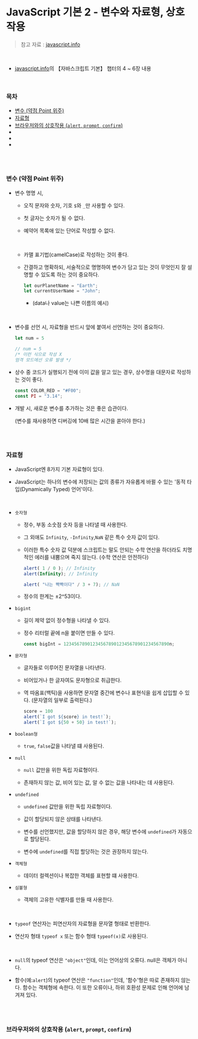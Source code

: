 # JavaScript 기본 2 - 변수와 자료형, 상호작용

> 참고 자료 : <a href="https://ko.javascript.info/">javascript.info</a>

<br/>

* <a href="https://ko.javascript.info/">javascript.info</a>의 【자바스크립트 기본】 챕터의 4 ~ 6장 내용

<br/>

### 목차

* <a href="">변수 (약점 Point 위주)</a>
* <a href="">자료형</a>
* <a href="">브라우저와의 상호작용 (<code>alert</code>, <code>prompt</code>, <code>confirm</code>)</a>
* <a href=""></a>
* <a href=""></a>
* <a href=""></a>

<br/><br/>

### 변수 (약점 Point 위주)

* 변수 명명 시,

    * 오직 문자와 숫자, 기호 <code>$</code>와 <code>_</code>만 사용할 수 있다.

    * 첫 글자는 숫자가 될 수 없다.

    * 예약어 목록애 있는 단어로 작성할 수 없다.

    <br/>

    * 카맬 표기법(camelCase)로 작성하는 것이 좋다.

    * 간결하고 명확하되, 서술적으로 명명하여 변수가 담고 있는 것이 무엇인지 잘 설명할 수 있도록 하는 것이 중요하다.
    
        ```javascript
        let ourPlanetName = "Earth";
        let currentUserName = "John";
        ```
        
        * (data나 value는 나쁜 이름의 예시)


<br/>

* 변수를 선언 시, 자료형을 반드시 앞에 붙여서 선언하는 것이 중요하다.

    ```javascript
    let num = 5

    // num = 5
    /* 이런 식으로 작성 X
    엄격 모드에선 오류 발생 */
    ```

* 상수 중 코드가 실행되기 전에 이미 값을 알고 있는 경우, 상수명을 대문자로 작성하는 것이 좋다.

    ```javascript
    const COLOR_RED = "#F00";
    const PI = "3.14";
    ```

* 개발 시, 새로운 변수를 추가하는 것은 좋은 습관이다.   

    (변수를 재사용하면 디버깅에 10배 많은 시간을 쏟아야 한다.)

<br/><br/>

### 자료형

* JavaScript엔 8가지 기본 자료형이 있다.

* JavaScript는 하나의 변수에 저장되는 값의 종류가 자유롭게 바뀔 수 있는 '동적 타입(Dynamically Typed) 언어'이다.

<br/>

* <code>숫자형</code>

    * 정수, 부동 소숫점 숫자 등을 나타낼 때 사용한다.

    * 그 외애도 <code>Infinity</code>, <code>-Infinity</code>,<code>NaN</code> 같은 특수 숫자 값이 있다.

    * 이러한 특수 숫자 값 덕분에 스크립트는 말도 안되는 수학 연산을 하더라도 치명적인 에러를 내뿜으며 죽지 않는다. (수학 연산은 안전하다)

        ```javascript
        alert( 1 / 0 ); // Infinity
        alert(Infinity); // Infinity
        
        alert( "나는 빡빡이다" / 3 + 7); // NaN
        ```

    * 정수의 한계는 ±2^53이다.

* <code>bigint</code>

    * 길이 제약 없이 정수형을 나타낼 수 있다.

    * 정수 리터럴 끝에 n을 붙이면 만들 수 있다.

        ```javascript
        const bigInt = 1234567890123456789012345678901234567890n;
        ```

* <code>문자형</code>

    * 글자들로 이루어진 문자열을 나타낸다.
    
    * 비어있거나 한 글자여도 문자형으로 취급한다.

    * 역 따옴표(백틱)을 사용하면 문자열 중간에 변수나 표현식을 쉽게 삽입할 수 있다. (문자열의 일부로 출력된다.)

        ```javascript
        score = 100
        alert(`I got ${score} in test!`);
        alert(`I got ${50 + 50} in test!`);
        ```

* <code>boolean형</code>

    * <code>true</code>, <code>false</code>값을 나타낼 떄 사용된다.

* <code>null</code>

    * <code>null</code> 값만을 위한 독립 자료형이다.

    * 존재하지 않는 값, 비어 있는 값, 알 수 없는 값을 나타내는 데 사용된다.

* <code>undefined</code>

    * <code>undefined</code> 값만을 위한 독립 자료형이다.

    * 값이 할당되지 않은 상태를 나타낸다.

    * 변수를 선언했지만, 값을 할당하지 않은 경우, 해당 변수에 <code>undefined</code>가 자동으로 할당된다.

    * 변수에 <code>undefined</code>를 직접 할당하는 것은 권장하지 않는다.

* <code>객체형</code>

    * 데이터 컬렉션이나 복잡한 객체를 표현할 떄 사용한다.

* <code>심볼형</code>

    * 객체의 고유한 식별자를 만들 때 사용한다.

<br/>

* <code>typeof</code> 연산자는 피연산자의 자료형을 문자열 형태로 반환한다.

* 연산자 형태 <code>typeof x</code> 또는 함수 형태 <code>typeof(x)</code>로 사용된다.

<br/>

* <code>null</code>의 typeof 연산은 <code>"object"</code>인데, 이는 언어상의 오류다. null은 객체가 아니다.

* 함수(예:<code>alert</code>)의 typeof 연산은 <code>"function"</code>인데, '함수'형은 따로 존재하지 않는다. 함수는 객체형에 속한다. 이 또한 오류이나, 하위 호환성 문제로 인해 언어에 남겨져 있다.

<br/><br/>

### 브라우저와의 상호작용 (<code>alert</code>, <code>prompt</code>, <code>confirm</code>)